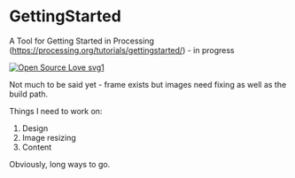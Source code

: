 # GettingStarted
A Tool for Getting Started in Processing (https://processing.org/tutorials/gettingstarted/) - in progress

[![Open Source Love svg1](https://badges.frapsoft.com/os/v1/open-source.svg?v=103)](https://github.com/ellerbrock/open-source-badges/)


Not much to be said yet - frame exists but images need fixing as well as the build path.

Things I need to work on:
1. Design
2. Image resizing
3. Content

Obviously, long ways to go.
